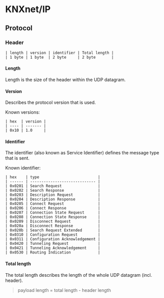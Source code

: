 # KNXnet/IP

## Protocol

### Header

    | length | version | identifier | Total length |
    | 1 byte | 1 byte  | 2 byte     | 2 byte       |

#### Length

Length is the size of the header within the UDP datagram.

#### Version

Describes the protocol version that is used.

Known versions:

    | hex  | version |
    | ---- | ------- |
    | 0x10 | 1.0     |

#### Identifier

The identifier (also known as Service Identifier) defines the message type
that is sent.

Known identifier:

    | hex    | type                          |
    | ------ | ----------------------------- |
    | 0x0201 | Search Request                |
    | 0x0202 | Search Response               |
    | 0x0203 | Description Request           |
    | 0x0204 | Description Response          |
    | 0x0205 | Connect Request               |
    | 0x0206 | Connect Response              |
    | 0x0207 | Connection State Request      |
    | 0x0208 | Connection State Response     |
    | 0x0209 | Disconnect Request            |
    | 0x020a | Disconnect Response           |
    | 0x020b | Search Request Extended       |
    | 0x0310 | Configuration Request         |
    | 0x0311 | Configuration Acknowledgement |
    | 0x0420 | Tunneling Request             |
    | 0x0421 | Tunneling Acknowledgement     |
    | 0x0530 | Routing Indication            |

#### Total length

The total length describes the length of the whole UDP datagram (incl. header).

> payload length = total length - header length
